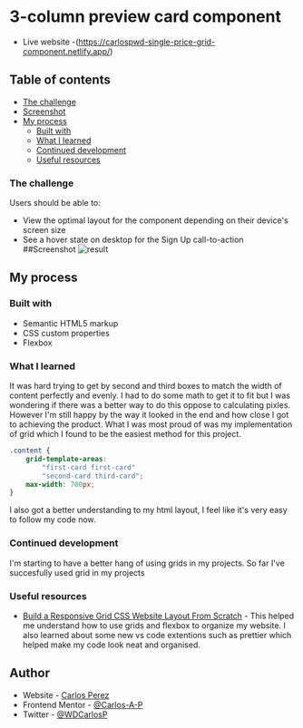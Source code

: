 # 3-column preview card component

- Live website -(https://carlospwd-single-price-grid-component.netlify.app/)

## Table of contents

- [The challenge](#the-challenge)
- [Screenshot](#screenshot)
- [My process](#my-process)
  - [Built with](#built-with)
  - [What I learned](#what-i-learned)
  - [Continued development](#continued-development)
  - [Useful resources](#useful-resources)

### The challenge

Users should be able to:

- View the optimal layout for the component depending on their device's screen size
- See a hover state on desktop for the Sign Up call-to-action
##Screenshot
![result](https://user-images.githubusercontent.com/85038929/125145942-6eb75b00-e0d8-11eb-9f62-2f9a90875f6a.JPG)
## My process

### Built with

- Semantic HTML5 markup
- CSS custom properties
- Flexbox

### What I learned

It was hard trying to get by second and third boxes to match the width of content perfectly and evenly. I had to do some math to get it to fit but I was wondering if there was a better way to do this oppose to calculating pixles. However I'm still happy by the way it looked in the end and how close I got to achieving the product. What I was most proud of was my implementation of grid which I found to be the easiest method for this project.

```css
.content {
	grid-template-areas:
		"first-card first-card"
		"second-card third-card";
	max-width: 700px;
}
```

I also got a better understanding to my html layout, I feel like it's very easy to follow my code now.

### Continued development

I'm starting to have a better hang of using grids in my projects. So far I've succesfully used grid in my projects

### Useful resources

- [Build a Responsive Grid CSS Website Layout From Scratch](https://www.youtube.com/watch?v=moBhzSC455o&ab_channel=TraversyMedia) - This helped me understand how to use grids and flexbox to organize my website. I also learned about some new vs code extentions such as prettier which helped make my code look neat and organised.

## Author

- Website - [Carlos Perez](https://www.site.com)
- Frontend Mentor - [@Carlos-A-P](https://www.frontendmentor.io/profile/yourusername)
- Twitter - [@WDCarlosP](https://www.twitter.com/WDCarlosP)
